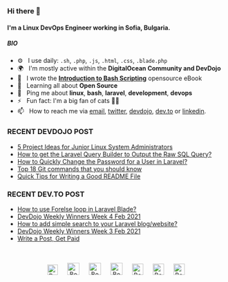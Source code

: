 ### Hi there 👋

#### I'm a Linux DevOps Engineer working in Sofia, Bulgaria.

##### BIO

- ⚙️&nbsp;&nbsp; I use daily: `.sh`, `.php`, `.js`, `.html`, `.css`, `.blade.php`
- 🌍&nbsp;&nbsp; I'm mostly active within the **DigitalOcean Community and DevDojo**
- 📘&nbsp;&nbsp; I wrote the **[Introduction to Bash Scripting](https://github.com/bobbyiliev/introduction-to-bash-scripting)** opensource eBook
- 🌱&nbsp;&nbsp; Learning all about **Open Source**
- 💬&nbsp;&nbsp; Ping me about **linux**, **bash**, **laravel**, **development**, **devops**
- ⚡️&nbsp;&nbsp; Fun fact: I'm a big fan of cats 🐱‍💻
- 📫&nbsp;&nbsp; How to reach me via [email], [twitter], [devdojo], [dev.to] or [linkedin].

### RECENT DEVDOJO POST

<!-- DEVDOJO:START -->
- [5 Project Ideas for Junior Linux System Administrators](https://devdojo.com/bobbyiliev/5-project-ideas-for-junior-linux-system-administrators)
- [How to get the Laravel Query Builder to Output the Raw SQL Query?](https://devdojo.com/bobbyiliev/how-to-get-the-laravel-query-builder-to-output-the-raw-sql-query)
- [How to Quickly Change the Password for a User in Laravel?](https://devdojo.com/bobbyiliev/how-to-quickly-change-the-password-for-a-user-in-laravel)
- [Top 18 Git commands that you should know](https://devdojo.com/bobbyiliev/top-18-git-commands-that-you-should-know)
- [Quick Tips for Writing a Good README File](https://devdojo.com/bobbyiliev/quick-tips-for-writing-a-good-readme-file)
<!-- DEVDOJO:END -->

### RECENT DEV.TO POST
<!-- BLOG-POST-LIST:START -->
- [How to use Forelse loop in Laravel Blade?](https://dev.to/bobbyiliev/how-to-use-forelse-loop-in-laravel-blade-16la)
- [DevDojo Weekly Winners Week 4 Feb 2021](https://dev.to/bobbyiliev/devdojo-weekly-winners-week-4-feb-2021-4mke)
- [How to add simple search to your Laravel blog/website?](https://dev.to/bobbyiliev/how-to-add-simple-search-to-your-laravel-blog-website-17gc)
- [DevDojo Weekly Winners Week 3 Feb 2021](https://dev.to/bobbyiliev/devdojo-weekly-winners-week-3-feb-2021-21ik)
- [Write a Post, Get Paid](https://dev.to/bobbyiliev/write-a-post-get-paid-21b0)
<!-- BLOG-POST-LIST:END -->


<p align="center">
<br><br>
<a href="https://dev.to/bobbyiliev"> 
<img src="https://d2fltix0v2e0sb.cloudfront.net/dev-badge.svg" alt="Bobby Iliev dev to profile" width="24px"/></a>
&emsp;
<a href= "https://instagram.com/bobby.iliev">
<img src="https://img.icons8.com/ios-glyphs/256/000000/instagram-new.svg" alt="Bobby Iliev instagram profile" width="28px"/></a>
&emsp;
<a href="https://www.paypal.com/paypalme/bobbyiliev">
<img src="https://img.icons8.com/ios-glyphs/256/000000/paypal.png" alt="Bobby Iliev pay pal me profile" width="28px"/></a> 
&emsp;
<a href="https://bobbyiliev.com">
<img src="https://img.icons8.com/material/256/000000/globe--v1.png" alt="Bobby Iliev personal website" width="28px"/></a>
&emsp;
<a href="https://linkedin.com/in/bobby-iliev">
<img src="https://img.icons8.com/ios-filled/256/000000/linkedin.svg" alt="Bobby Iliev linked in profile" width="26px"/></a>
&emsp;
<a href="https://twitter.com/bobbyiliev_">
<img src="https://img.icons8.com/ios-filled/256/000000/twitter.svg" alt="Bobby Iliev twitter profile" width="26px"/></a>
&emsp;
<a href="https://youtube.com/channel/UCQWmdHTeAO0UvaNqve9udRw/">
<img src="https://img.icons8.com/ios-filled/256/000000/youtube.svg" alt="Bobby Iliev YouTube profile" width="26px"/></a>
</p>

[email]: mailto:bobby@bobbyiliev.com
[twitter]: https://twitter.com/bobbyiliev_
[devdojo]: https://devdojo.com/bobbyiliev
[dev.to]: https://dev.to/bobbyiliev
[linkedin]: https://www.linkedin.com/in/bobby-iliev
[youtube]: https://youtube.com/channel/UCQWmdHTeAO0UvaNqve9udRw/
